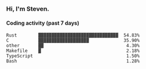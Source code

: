 ### Hi, I'm Steven.

#### Coding activity (past 7 days)
```
Rust        ▓▓▓▓▓▓▓▓▓▓▓▓▓▓▓▓▓▓▓▓▓▓▓▓▓▓▓▓▓▓  54.83%
C           ▓▓▓▓▓▓▓▓▓▓▓▓▓▓▓▓▓▓▓             35.90%
other       ▓▓                               4.30%
Makefile    ▓                                2.18%
TypeScript                                   1.50%
Bash                                         1.28%
```
